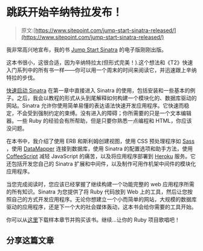 # 跳跃开始辛纳特拉发布！

> 原文:[https://www.sitepoint.com/jump-start-sinatra-released/](https://www.sitepoint.com/jump-start-sinatra-released/)

我非常高兴地宣布，我的书 [Jump Start Sinatra](https://www.sitepoint.com/books/sinatra1/) 的电子版刚刚出版。

这本书很小，这很合适，因为辛纳特拉太(但形式完美！).这个想法和《T2》快速入门系列中的所有书一样——你可以用一个周末的时间来阅读它，并迅速跟上辛纳特拉的步伐。

[快速启动 Sinatra](https://www.sitepoint.com/books/sinatra1/) 在第一章中直接进入 Sinatra 的使用，包括安装和一些基本的例子。之后，我会以教程的形式从头到尾解释如何构建一个模块化的、数据库驱动的网站。Sinatra 允许你使用简单易懂的表达语法快速开发应用程序。它快速而稳定，不会受到强制约定的束缚。没有进入的障碍；你所需要的只是一个文本编辑器。一些 Ruby 的经验会有所帮助，但是只要你熟悉一点编程和 HTML，你应该没问题。

在本书中，我介绍了使用 ERB 和斯利姆创建视图，使用 CSS 预处理程序如 [Sass](http://sass-lang.com/) ，使用 [DataMapper](http://datamapper.org/) 连接到数据库，使用 Sinatra 的配置选项和助手方法，使用 [CoffeeScript](http://coffeescript.org/) 减轻 JavaScript 的痛苦，以及将应用程序部署到 [Heroku](http://www.heroku.com/) 服务。它还包括开发您自己的 Sinatra 扩展和中间件，以及制作可用作机架中间件的模块化应用程序。

当您完成阅读时，您应该已经掌握了继续构建一个功能完整的 web 应用程序所需的所有知识。Sinatra 为您提供了将 Ruby 代码放到 Web 上的工具，然后让您按照自己的方式开发应用程序。无论你想建立一个小而简单的网站，大规模的数据库驱动的应用程序，还是下一个大的社会媒体轰动，这本书会给你需要的工具开始。

你可以从[这里]( https://www.sitepoint.com/books/sinatra1/)下载样本章节并购买该书。继续…让你的 Ruby 项目歌唱吧！

## 分享这篇文章